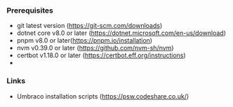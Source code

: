 ### Prerequisites

-   git latest version (<https://git-scm.com/downloads>)
-   dotnet core v8.0 or later (<https://dotnet.microsoft.com/en-us/download>)
-   pnpm v8.0 or later(<https://pnpm.io/installation>)
-   nvm v0.39.0 or later (https://github.com/nvm-sh/nvm)
-   certbot v1.18.0 or later (<https://certbot.eff.org/instructions>)
-

### Links

-   Umbraco installation scripts (<https://psw.codeshare.co.uk/>)
